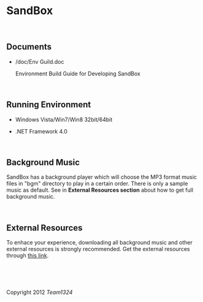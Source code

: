 SandBox
========================

</br>

Documents
------------------------

-	/doc/Env Guild.doc

	Environment Build Guide for Developing SandBox

</br>

Running Environment
------------------------

-	Windows Vista/Win7/Win8 32bit/64bit

-	.NET Framework 4.0


</br>

Background Music
------------------------
SandBox has a background player which will choose the MP3 format music files in "bgm\" directory to play in a certain order. There is only a sample music as default. See in **External Resources section** about how to get full background music.


</br>

External Resources
------------------------
To enhace your experience, downloading all background music and other external resources is strongly recommended. Get the external resources through [this link](http://www.kuaipan.cn/file/id_70968888547869035.htm).

</br>

</br>

</br>

Copyright 2012 *Team1324*
